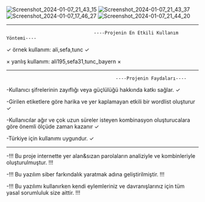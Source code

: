 
![Screenshot_2024-01-07_21_43_15](https://github.com/cakuge/jackal/assets/93228791/ce1a2de3-7c96-4074-a0ea-e28879528fac)
![Screenshot_2024-01-07_21_43_37](https://github.com/cakuge/jackal/assets/93228791/c2a3d4dd-4927-446d-9e9c-e09106aad019)
![Screenshot_2024-01-07_17_46_27](https://github.com/cakuge/jackal/assets/93228791/58548e9e-792a-4bec-8821-13e4df89f0f9)
![Screenshot_2024-01-07_21_44_20](https://github.com/cakuge/jackal/assets/93228791/11a2794a-b6a8-441e-b1b0-8335be972857)


________________________________________________________________________________________________________________

                                    ----Projenin En Etkili Kullanım Yöntemi----

<!--Sadece etiketler girerek kullanınız. -->

✓ örnek kullanım: ali,sefa,tunc ✓

× yanlış kullanım: ali195,sefa31,tunc_bayern ×

________________________________________________________________________________________________________________

                                            ----Projenin Faydaları----

-Kullanıcı şifrelerinin zayıflığı veya güçlülüğü hakkında katkı sağlar. ✓

-Girilen etiketlere göre harika ve yer kaplamayan etkili bir wordlist oluşturur ✓

-Kullanıcılar ağır ve çok uzun süreler isteyen kombinasyon oluşturucalara göre önemli ölçüde zaman kazanır ✓

-Türkiye için kullanımı uygundur. ✓

________________________________________________________________________________________________________________

-!!! Bu proje internette yer alan&sızan parolaların analiziyle ve kombinleriyle oluşturulmuştur. !!!

-!!! Bu yazılım siber farkındalık yaratmak adına geliştirilmiştir.  !!!

-!!! Bu yazılımı kullanırken kendi eylemleriniz ve davranışlarınız için tüm yasal sorumluluk size aittir. !!!
